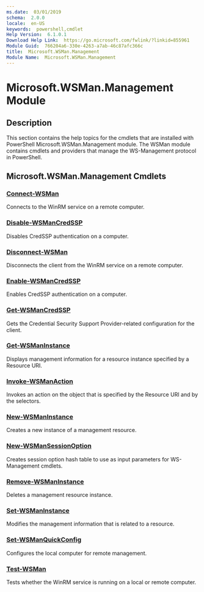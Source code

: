 ```yaml
---
ms.date:  03/01/2019
schema:  2.0.0
locale:  en-US
keywords:  powershell,cmdlet
Help Version:  6.1.0.1
Download Help Link:  https://go.microsoft.com/fwlink/?linkid=855961
Module Guid:  766204a6-330e-4263-a7ab-46c87afc366c
title:  Microsoft.WSMan.Management
Module Name:  Microsoft.WSMan.Management
---
```

# Microsoft.WSMan.Management Module

## Description

This section contains the help topics for the cmdlets that are installed with PowerShell
Microsoft.WSMan.Management module. The WSMan module contains cmdlets and providers that manage the
WS-Management protocol in PowerShell.

## Microsoft.WSMan.Management Cmdlets

### [Connect-WSMan](Connect-WSMan.md)

Connects to the WinRM service on a remote computer.

### [Disable-WSManCredSSP](Disable-WSManCredSSP.md)

Disables CredSSP authentication on a computer.

### [Disconnect-WSMan](Disconnect-WSMan.md)

Disconnects the client from the WinRM service on a remote computer.

### [Enable-WSManCredSSP](Enable-WSManCredSSP.md)

Enables CredSSP authentication on a computer.

### [Get-WSManCredSSP](Get-WSManCredSSP.md)

Gets the Credential Security Support Provider-related configuration for the client.

### [Get-WSManInstance](Get-WSManInstance.md)

Displays management information for a resource instance specified by a Resource URI.

### [Invoke-WSManAction](Invoke-WSManAction.md)

Invokes an action on the object that is specified by the Resource URI and by the selectors.

### [New-WSManInstance](New-WSManInstance.md)

Creates a new instance of a management resource.

### [New-WSManSessionOption](New-WSManSessionOption.md)

Creates session option hash table to use as input parameters for WS-Management cmdlets.

### [Remove-WSManInstance](Remove-WSManInstance.md)

Deletes a management resource instance.

### [Set-WSManInstance](Set-WSManInstance.md)

Modifies the management information that is related to a resource.

### [Set-WSManQuickConfig](Set-WSManQuickConfig.md)

Configures the local computer for remote management.

### [Test-WSMan](Test-WSMan.md)

Tests whether the WinRM service is running on a local or remote computer.
